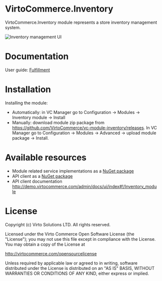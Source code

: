 # VirtoCommerce.Inventory
VirtoCommerce.Inventory module represents a store inventory management system.

![Inventory management UI](https://cloud.githubusercontent.com/assets/5801549/15571240/01a76534-233a-11e6-8cd1-1281c7de22f9.png)

# Documentation
User guide: <a href="https://virtocommerce.com/docs/vc2userguide/fulfillment" target="_blank">Fulfillment</a>


# Installation
Installing the module:
* Automatically: in VC Manager go to Configuration -> Modules -> Inventory module -> Install
* Manually: download module zip package from https://github.com/VirtoCommerce/vc-module-inventory/releases. In VC Manager go to Configuration -> Modules -> Advanced -> upload module package -> Install.


# Available resources
* Module related service implementations as a <a href="https://www.nuget.org/packages/VirtoCommerce.InventoryModule.Data" target="_blank">NuGet package</a>
* API client as a <a href="https://www.nuget.org/packages/VirtoCommerce.InventoryModule.Client" target="_blank">NuGet package</a>
* API client documentation http://demo.virtocommerce.com/admin/docs/ui/index#!/Inventory_module

# License
Copyright (c) Virto Solutions LTD.  All rights reserved.

Licensed under the Virto Commerce Open Software License (the "License"); you
may not use this file except in compliance with the License. You may
obtain a copy of the License at

http://virtocommerce.com/opensourcelicense

Unless required by applicable law or agreed to in writing, software
distributed under the License is distributed on an "AS IS" BASIS,
WITHOUT WARRANTIES OR CONDITIONS OF ANY KIND, either express or
implied.
